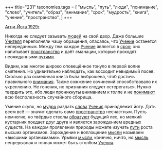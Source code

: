 +++
title="231"
taxonomies.tags = [
 "мысль",
 "путь",
 "люди",
 "понимание",
 "слово",
 "учитель",
 "образ",
 "внимание",
 "срок",
 "мудрость",
 "книга",
 "учение",
 "пространство",
]
+++

[Агни-Йога 1929г](/agni/1929)

Никогда не следует зазывать [людей](/tags/люди) на свой двор. Даже большие [Учителя](/tags/учитель) переполняли чашу обращения, опасаясь, что [Учение](/tags/учение) останется непереданным. Между тем каждое [Учение](/tags/учение) является в [срок](/tags/срок); оно напитывает [пространство](/tags/пространство) и даёт эманации, которые проходят неожиданными [путями](/tags/путь).   

Видим, как многое широко оповещённое тонуло в первой волне смятения. Но удивительно наблюдать, как восходит невидимый посев. Сколько раз осмеянная книга была выброшена, чтоб достичь правильного [внимания](/tags/[внимание](/tags/внимание)). Также сожжение сочинений способствовало их укреплению. Не гонения, но признания следует остерегаться. Нужно твердить это, ибо люди проникнуты вниманием к толпе и не [понимают](/tags/понимание) всю бесполезность случайного сборища.   

Умение скупо, но [мудро](/tags/мудрость) раздать [слова](/tags/слово) [Учения](/tags/учение) принадлежит йогу. Дать всем всё — значит сделать само [пространство](/tags/пространство) несчастным. Пусть немногие, но твёрдые стволы [образуют](/tags/образ) будущий лес, но мелкий кустарник поедает друг друга и является зарождением вредных существ. На каждом проявлении природы можете изучать [пути](/tags/путь) роста высших организмов. Зарождение и воплощение [мысли](/tags/[мысль](/tags/мысль)) называем «высшими организмами». Урывки [мысли](/tags/[мысль](/tags/мысль)), конечно, ничто, но [мысль](/tags/мысль) непрерывная и точная может быть столбом [Учения](/tags/учение).